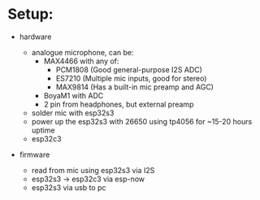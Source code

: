 # Setup:

- hardware
    - analogue microphone, can be:
        - MAX4466 with any of:
            - PCM1808 (Good general-purpose I2S ADC)
            - ES7210 (Multiple mic inputs, good for stereo)
            - MAX9814 (Has a built-in mic preamp and AGC)
        - BoyaM1 with ADC
        - 2 pin from headphones, but external preamp
    - solder mic with esp32s3
    - power up the esp32s3 with 26650 using tp4056 for ~15-20 hours uptime
    - esp32c3

- firmware
    - read from mic using esp32s3 via I2S
    - esp32s3 -> esp32c3 via esp-now
    - esp32s3 via usb to pc
